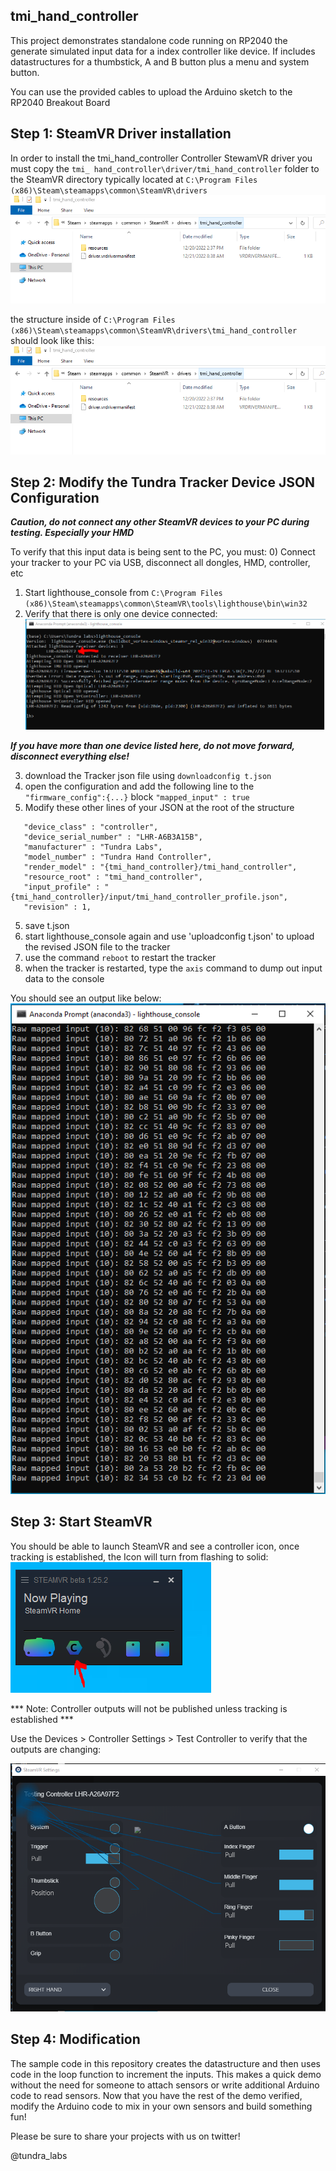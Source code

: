 ## tmi_hand_controller
This project demonstrates standalone code running on RP2040 the generate simulated input data for a index controller like device.  If includes datastructures for a thumbstick, A and B button plus a menu and system button.

You can use the provided cables to upload the Arduino sketch to the RP2040 Breakout Board

## Step 1: SteamVR Driver installation 
In order to install the tmi_hand_controller Controller StewamVR driver you must copy the `tmi_ hand_controller\driver/tmi_hand_controller` folder to the SteamVR directory typically located at 
`C:\Program Files (x86)\Steam\steamapps\common\SteamVR\drivers`
![Driver folder](../images/driver_folder2.PNG)


the structure inside of `C:\Program Files (x86)\Steam\steamapps\common\SteamVR\drivers\tmi_hand_controller` should look like this:
![Inside tmi_hand_controller](../images/driver_folder2.PNG)

## Step 2: Modify the Tundra Tracker Device JSON Configuration

***Caution, do not connect any other SteamVR devices to your PC during testing.  Especially your HMD***

To verify that this input data is being sent to the PC, you must:
0) Connect your tracker to your PC via USB, disconnect all dongles, HMD, controller, etc
1) Start lighthouse_console from `C:\Program Files (x86)\Steam\steamapps\common\SteamVR\tools\lighthouse\bin\win32`
2) Verify that there is only one device connected:
![Only 1 device!!!](../images/only1.png)

***If you have more than one device listed here, do not move forward, disconnect everything else!***

3) download the Tracker json file using `downloadconfig t.json`
4) open the configuration and add the following line to the `"firmware_config":{...}` block
  `"mapped_input" : true`
5) Modify these other lines of your JSON at the root of the structure
```
   "device_class" : "controller",
   "device_serial_number" : "LHR-A6B3A15B",
   "manufacturer" : "Tundra Labs",
   "model_number" : "Tundra Hand Controller",
   "render_model" : "{tmi_hand_controller}/tmi_hand_controller",
   "resource_root" : "tmi_hand_controller",
   "input_profile" : "{tmi_hand_controller}/input/tmi_hand_controller_profile.json",
   "revision" : 1,
```
5) save t.json
6) start lighthouse_console again and use 'uploadconfig t.json' to upload the revised JSON file to the tracker
7) use the command `reboot` to restart the tracker
8) when the tracker is restarted, type the `axis` command to dump out input data to the console

You should see an output like below:
![lighthouse_console Axis Output](../images/simple_tmi_lh_output.png)

## Step 3: Start SteamVR
You should be able to launch SteamVR and see a controller icon, once tracking is established, the Icon will turn from flashing to solid:
![SteamVR Screen](../images/tmi_hand_steamVR.png)

*** Note: Controller outputs will not be published unless tracking is established ***

Use the Devices > Controller Settings > Test Controller to verify that the outputs are changing:

![Controller Debugger](../images/ControllerDebugger.PNG)

## Step 4: Modification
The sample code in this repository creates the datastructure and then uses code in the loop function to increment the inputs.  This makes a quick demo without the need for someone to attach sensors or write additional Arduino code to read sensors.  Now that you have the rest of the demo verified, modify the Arduino code to mix in your own sensors and build something fun!

Please be sure to share your projects with us on twitter!

@tundra_labs
